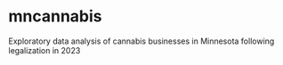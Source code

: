 # mncannabis
Exploratory data analysis of cannabis businesses in Minnesota following legalization in 2023
